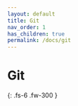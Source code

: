 ```yaml
---
layout: default
title: Git
nav_order: 1
has_children: true
permalink: /docs/git
---
```


# Git

{: .fs-6 .fw-300 }
